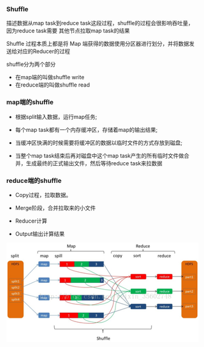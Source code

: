 ### Shuffle

描述数据从map task到reduce task这段过程，shuffle的过程会很影响吞吐量，因为reduce task需要
其他节点拉取map task的结果

Shuffle 过程本质上都是将 Map 端获得的数据使用分区器进行划分，并将数据发送给对应的Reducer的过程

shuffle分为两个部分
* 在map端的叫做shuffle write
* 在reduce端的叫做shuffle read

### map端的shuffle

* 根据split输入数据，运行map任务;

* 每个map task都有一个内存缓冲区，存储着map的输出结果;

* 当缓冲区快满的时候需要将缓冲区的数据以临时文件的方式存放到磁盘;

* 当整个map task结束后再对磁盘中这个map task产生的所有临时文件做合并，生成最终的正式输出文件，然后等待reduce task来拉数据

### reduce端的shuffle

* Copy过程，拉取数据。

* Merge阶段，合并拉取来的小文件

* Reducer计算

* Output输出计算结果

![](image/markdown-img-paste-20211109172839855.png)
